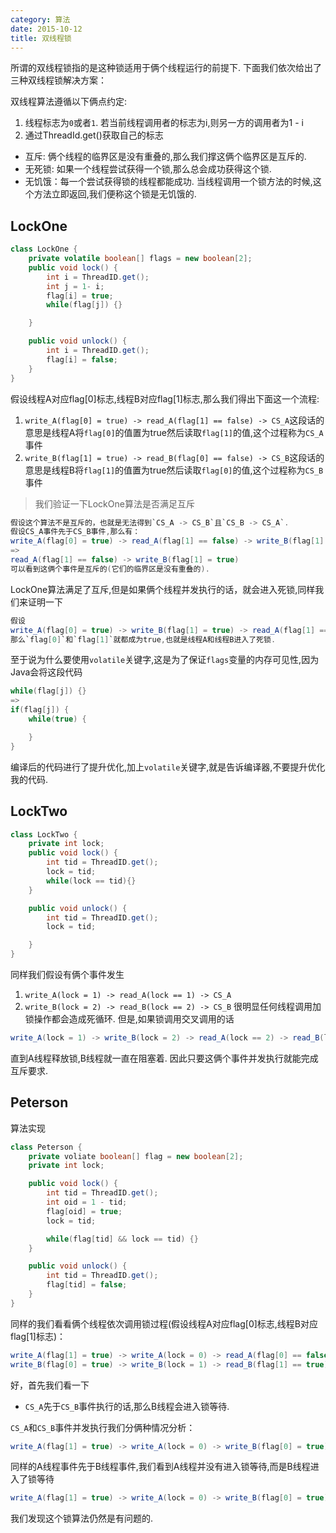 ```yaml
---
category: 算法
date: 2015-10-12
title: 双线程锁
---
```

所谓的双线程锁指的是这种锁适用于俩个线程运行的前提下. 下面我们依次给出了三种双线程锁解决方案：

双线程算法遵循以下俩点约定:
1. 线程标志为`0`或者`1`. 若当前线程调用者的标志为i,则另一方的调用者为1 - i
2. 通过ThreadId.get()获取自己的标志

* 互斥: 俩个线程的临界区是没有重叠的,那么我们撑这俩个临界区是互斥的.
* 无死锁: 如果一个线程尝试获得一个锁,那么总会成功获得这个锁.
* 无饥饿：每一个尝试获得锁的线程都能成功. 当线程调用一个锁方法的时候,这个方法立即返回,我们便称这个锁是无饥饿的.

## LockOne
```java
class LockOne {
	private volatile boolean[] flags = new boolean[2];
	public void lock() {
		int i = ThreadID.get();
		int j = 1- i;
		flag[i] = true;
		while(flag[j]) {}		

	}

	public void unlock() {
		int i = ThreadID.get();
		flag[i] = false;
	}
}
```

假设线程A对应flag[0]标志,线程B对应flag[1]标志,那么我们得出下面这一个流程:
1. `write_A(flag[0] = true) -> read_A(flag[1] == false) -> CS_A`这段话的意思是线程A将`flag[0]`的值置为true然后读取`flag[1]`的值,这个过程称为`CS_A`事件
2. `write_B(flag[1] = true) -> read_B(flag[0] == false) -> CS_B`这段话的意思是线程B将`flag[1]`的值置为true然后读取`flag[0]`的值,这个过程称为`CS_B`事件

> 我们验证一下LockOne算法是否满足互斥
```java
假设这个算法不是互斥的，也就是无法得到`CS_A -> CS_B`且`CS_B -> CS_A`.
假设CS_A事件先于CS_B事件,那么有：
write_A(flag[0] = true) -> read_A(flag[1] == false) -> write_B(flag[1] = true)
=>
read_A(flag[1] == false) -> write_B(flag[1] = true)
可以看到这俩个事件是互斥的(它们的临界区是没有重叠的).
```
LockOne算法满足了互斥,但是如果俩个线程并发执行的话，就会进入死锁,同样我们来证明一下
```java
假设
write_A(flag[0] = true) -> write_B(flag[1] = true) -> read_A(flag[1] == false) -> read_B(flag[0] == false)
那么`flag[0]`和`flag[1]`就都成为true,也就是线程A和线程B进入了死锁.
```

至于说为什么要使用`volatile`关键字,这是为了保证`flags`变量的内存可见性,因为Java会将这段代码
```java
while(flag[j]) {}
=>
if(flag[j]) {
	while(true) {

	}
}
```
编译后的代码进行了提升优化,加上`volatile`关键字,就是告诉编译器,不要提升优化我的代码.

## LockTwo
```java
class LockTwo {
	private int lock;
	public void lock() {
		int tid = ThreadID.get();
		lock = tid;
		while(lock == tid){}
	}

	public void unlock() {
		int tid = ThreadID.get();
		lock = tid;

	}
}
```

同样我们假设有俩个事件发生
1. `write_A(lock = 1) -> read_A(lock == 1) -> CS_A`
2. `write_B(lock = 2) -> read_B(lock == 2) -> CS_B`
很明显任何线程调用加锁操作都会造成死循环. 但是,如果锁调用交叉调用的话
```java
write_A(lock = 1) -> write_B(lock = 2) -> read_A(lock == 2) -> read_B(lock == 2)
```
直到A线程释放锁,B线程就一直在阻塞着. 因此只要这俩个事件并发执行就能完成互斥要求.

## Peterson
算法实现
```java
class Peterson {
	private voliate boolean[] flag = new boolean[2];
	private int lock;

	public void lock() {
		int tid = ThreadID.get();
		int oid = 1 - tid;
		flag[oid] = true;
		lock = tid;

		while(flag[tid] && lock == tid) {}
	}

	public void unlock() {
		int tid = ThreadID.get();
		flag[tid] = false;
	}
}
```
同样的我们看看俩个线程依次调用锁过程(假设线程A对应flag[0]标志,线程B对应flag[1]标志)：
```java
write_A(flag[1] = true) -> write_A(lock = 0) -> read_A(flag[0] == false) -> read_A(lock == 0) -> CS_A
write_B(flag[0] = true) -> write_B(lock = 1) -> read_B(flag[1] == true) -> read_B(lock == 1) -> CS_B
```
好，首先我们看一下
* `CS_A`先于`CS_B`事件执行的话,那么B线程会进入锁等待.

`CS_A`和`CS_B`事件并发执行我们分俩种情况分析：
```java
write_A(flag[1] = true) -> write_A(lock = 0) -> write_B(flag[0] = true) -> write_B(lock = 1) -> read_A(flag[1] == true) -> read_A(lock == 0) -> read_B(flag[1] == true) -> read_B(lock == 1)
```
同样的A线程事件先于B线程事件,我们看到A线程并没有进入锁等待,而是B线程进入了锁等待
```java
write_A(flag[1] = true) -> write_A(lock = 0) -> write_B(flag[0] = true) -> write_B(lock = 1) -> read_B(flag[1] == true) -> read_B(lock == 1) -> read_A(flag[1] == true) -> read_A(lock == 0)
```
我们发现这个锁算法仍然是有问题的.
